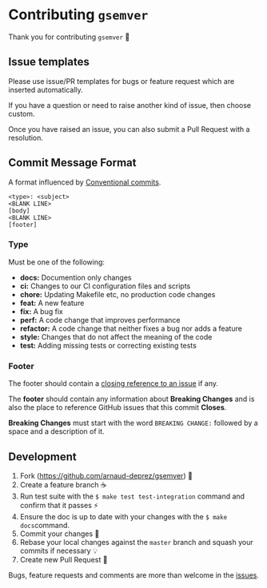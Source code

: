# Contributing `gsemver`

Thank you for contributing `gsemver` :tada:

## Issue templates

Please use issue/PR templates for bugs or feature request which are inserted automatically.

If you have a question or need to raise another kind of issue, then choose custom.

Once you have raised an issue, you can also submit a Pull Request with a resolution.

## Commit Message Format

A format influenced by [Conventional commits](https://www.conventionalcommits.org).

```
<type>: <subject>
<BLANK LINE>
[body]
<BLANK LINE>
[footer]
```

### Type

Must be one of the following:

* **docs:** Documention only changes
* **ci:** Changes to our CI configuration files and scripts
* **chore:** Updating Makefile etc, no production code changes
* **feat:** A new feature
* **fix:** A bug fix
* **perf:** A code change that improves performance
* **refactor:** A code change that neither fixes a bug nor adds a feature
* **style:** Changes that do not affect the meaning of the code
* **test:** Adding missing tests or correcting existing tests

### Footer

The footer should contain a [closing reference to an issue](https://help.github.com/articles/closing-issues-via-commit-messages/) if any.

The **footer** should contain any information about **Breaking Changes** and is also the place to reference GitHub issues that this commit **Closes**.

**Breaking Changes** must start with the word `BREAKING CHANGE:` followed by a space and a description of it.

## Development

1. Fork (https://github.com/arnaud-deprez/gsemver) :tada:
1. Create a feature branch :coffee:
1. Run test suite with the `$ make test test-integration` command and confirm that it passes :zap:
1. Ensure the doc is up to date with your changes with the `$ make docs`command.
1. Commit your changes :memo:
1. Rebase your local changes against the `master` branch and squash your commits if necessary :bulb:
1. Create new Pull Request :love_letter:

Bugs, feature requests and comments are more than welcome in the [issues](https://github.com/arnaud-deprez/gsemver/issues).